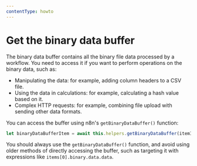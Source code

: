 ```yaml
---
contentType: howto
---
```


# Get the binary data buffer

The binary data buffer contains all the binary file data processed by a workflow. You need to access it if you want to perform operations on the binary data, such as:

* Manipulating the data: for example, adding column headers to a CSV file.
* Using the data in calculations: for example, calculating a hash value based on it.
* Complex HTTP requests: for example, combining file upload with sending other data formats.

You can access the buffer using n8n's `getBinaryDataBuffer()` function:

```js
let binaryDataBufferItem = await this.helpers.getBinaryDataBuffer(itemIndex, binaryPropertyName);
```

You should always use the `getBinaryDataBuffer()` function, and avoid using older methods of directly accessing the buffer, such as targeting it with expressions like `items[0].binary.data.data`.